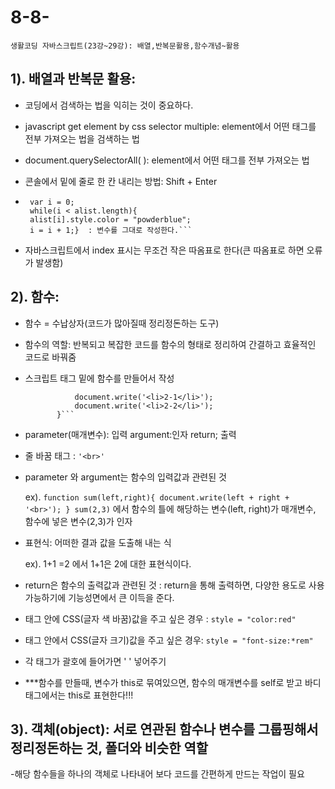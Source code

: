 # 8-8-
```생활코딩 자바스크립트(23강~29강): 배열,반복문활용,함수개념~활용```

## 1). 배열과 반복문 활용:

- 코딩에서 검색하는 법을 익히는 것이 중요하다.

- javascript get element by css selector multiple: element에서 어떤 태그를 전부 가져오는 법을 검색하는 법

- document.querySelectorAll( ): element에서 어떤 태그를 전부 가져오는 법

- 콘솔에서 밑에 줄로 한 칸 내리는 방법: Shift + Enter

- ```var alist = document.querySelectorAll('a');
   var i = 0;
   while(i < alist.length){
   alist[i].style.color = "powderblue";
   i = i + 1;}  : 변수를 그대로 작성한다.```

- 자바스크립트에서 index 표시는 무조건 작은 따옴표로 한다(큰 따옴표로 하면 오류가 발생함)

## 2). 함수:

- 함수 = 수납상자(코드가 많아질때 정리정돈하는 도구)

- 함수의 역할: 반복되고 복잡한 코드를 함수의 형태로 정리하여 간결하고 효율적인 코드로 바꿔줌

- 스크립트 태그 밑에 함수를 만들어서 작성
  ```function two(){
             document.write('<li>2-1</li>');
             document.write('<li>2-2</li>');
         }```

- parameter(매개변수): 입력
  argument:인자
  return; 출력

- 줄 바꿈 태그 : ```'<br>'```

- parameter 와 argument는 함수의 입력값과 관련된 것

  ex). ```function sum(left,right){
                 document.write(left + right + '<br>');
               }
           sum(2,3)``` 에서 함수의 틀에 해당하는 변수(left, right)가 매개변수, 함수에 넣은 변수(2,3)가 인자

- 표현식: 어떠한 결과 값을 도출해 내는 식

   ex). 1+1 =2 에서 1+1은 2에 대한 표현식이다.

- return은 함수의 출력값과 관련된 것 : return을 통해 출력하면, 다양한 용도로 사용가능하기에 기능성면에서 큰 이득을 준다. 

- 태그 안에 CSS(글자 색 바꿈)값을 주고 싶은 경우 : ```style = "color:red"```


- 태그 안에서 CSS(글자 크기)값을 주고 싶은 경우: ```style = "font-size:*rem"```

- 각 태그가 괄호에 들어가면 ' ' 넣어주기

- ***함수를 만들때, 변수가 this로 묶여있으면, 함수의 매개변수를 self로 받고 바디 태그에서는 this로 표현한다!!!


## 3). 객체(object): 서로 연관된 함수나 변수를 그룹핑해서 정리정돈하는 것, 폴더와 비슷한 역할

-해당 함수들을 하나의 객체로 나타내어 보다 코드를 간편하게 만드는 작업이 필요
